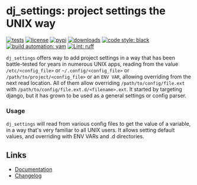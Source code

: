 # dj_settings: project settings the UNIX way

[![tests][test_badge]][test_url]
[![license][licence_badge]][licence_url]
[![pypi][pypi_badge]][pypi_url]
[![downloads][pepy_badge]][pepy_url]
[![code style: black][black_badge]][black_url]
[![build automation: yam][yam_badge]][yam_url]
[![Lint: ruff][ruff_badge]][ruff_url]

`dj_settings` offers way to add project settings in a way that has been battle-tested for years
in numerous UNIX apps, reading from the value `/etc/<config_file>` or `~/.config/<config_file>` or
`/path/to/project/<config_file>` or an `ENV VAR`, allowing overriding from the next read location.
All of them allow overriding `/path/to/config/file.ext` with `/path/to/config/file.ext.d/<filename>.ext`.
It started by targeting django, but it has grown to be used as a general settings or config parser.

### Usage

`dj_settings` will read from various config files to get the value of a variable, in a way
that's very familiar to all UNIX users. It allows setting default values, and overriding
with ENV VARs and .d directories.

## Links

-   [Documentation]
-   [Changelog]

[test_badge]: https://github.com/spapanik/dj_settings/actions/workflows/tests.yml/badge.svg
[test_url]: https://github.com/spapanik/dj_settings/actions/workflows/tests.yml
[licence_badge]: https://img.shields.io/pypi/l/dj_settings
[licence_url]: https://github.com/spapanik/dj_settings/blob/main/docs/LICENSE.md
[pypi_badge]: https://img.shields.io/pypi/v/dj_settings
[pypi_url]: https://pypi.org/project/dj_settings
[pepy_badge]: https://pepy.tech/badge/dj_settings
[pepy_url]: https://pepy.tech/project/dj_settings
[black_badge]: https://img.shields.io/badge/code%20style-black-000000.svg
[black_url]: https://github.com/psf/black
[yam_badge]: https://img.shields.io/badge/build%20automation-yamk-success
[yam_url]: https://github.com/spapanik/yamk
[ruff_badge]: https://img.shields.io/endpoint?url=https://raw.githubusercontent.com/charliermarsh/ruff/main/assets/badge/v1.json
[ruff_url]: https://github.com/charliermarsh/ruff
[Documentation]: https://dj-settings.readthedocs.io/en/stable/
[Changelog]: https://github.com/spapanik/dj_settings/blob/main/docs/CHANGELOG.md
